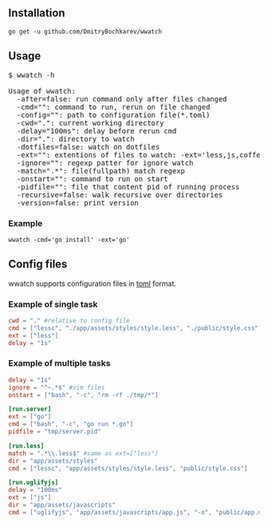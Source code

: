 ## Installation

`go get -u github.com/DmitryBochkarev/wwatch`

## Usage

<pre>
$ wwatch -h

Usage of wwatch:
  -after=false: run command only after files changed
  -cmd="": command to run, rerun on file changed
  -config="": path to configuration file(*.toml)
  -cwd=".": current working directory
  -delay="100ms": delay before rerun cmd
  -dir=".": directory to watch
  -dotfiles=false: watch on dotfiles
  -ext="": extentions of files to watch: -ext='less,js,coffee'
  -ignore="": regexp patter for ignore watch
  -match=".*": file(fullpath) match regexp
  -onstart="": command to run on start
  -pidfile="": file that content pid of running process
  -recursive=false: walk recursive over directories
  -version=false: print version
</pre>

### Example

`wwatch -cmd='go install' -ext='go'`

## Config files

wwatch supports configuration files in [toml](https://github.com/mojombo/toml) format.

### Example of single task

```toml
cwd = "." #relative to config file
cmd = ["lessc", "./app/assets/styles/style.less", "./public/style.css"]
ext = ["less"]
delay = "1s"
```

### Example of multiple tasks

```toml
delay = "1s"
ignore = "^~.*$" #vim files
onstart = ["bash", "-c", "rm -rf ./tmp/*"]

[run.server]
ext = ["go"]
cmd = ["bash", "-c", "go run *.go"]
pidfile = "tmp/server.pid"

[run.less]
match = ".*\\.less$" #same as ext=["less"]
dir = "app/assets/styles"
cmd = ["lessc", "app/assets/styles/style.less", "public/style.css"]

[run.uglifyjs]
delay = "100ms"
ext = ["js"]
dir = "app/assets/javascripts"
cmd = ["uglifyjs", "app/assets/javascripts/app.js", "-o", "public/app.min.js"]
```
